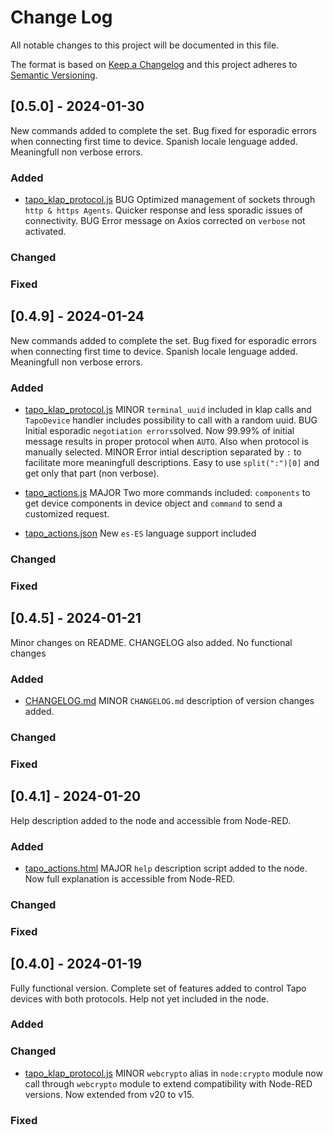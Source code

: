 
# Change Log
All notable changes to this project will be documented in this file.
 
The format is based on [Keep a Changelog](http://keepachangelog.com/)
and this project adheres to [Semantic Versioning](http://semver.org/).

## [0.5.0] - 2024-01-30
  
New commands added to complete the set. Bug fixed for esporadic errors when connecting first time to device. Spanish locale lenguage added. Meaningfull non verbose errors.
 
### Added

- [tapo_klap_protocol.js](https://github.com/mbserran/node-red-contrib-tapo-new-api/blob/master/src/nodes/tapo_klap_protocol.ts)
  BUG   Optimized management of sockets through `http & https Agents`. Quicker response and less sporadic issues of connectivity.
  BUG   Error message on Axios corrected on `verbose` not activated.

### Changed
 
### Fixed
 
## [0.4.9] - 2024-01-24
  
New commands added to complete the set. Bug fixed for esporadic errors when connecting first time to device. Spanish locale lenguage added. Meaningfull non verbose errors.
 
### Added

- [tapo_klap_protocol.js](https://github.com/mbserran/node-red-contrib-tapo-new-api/blob/master/src/nodes/tapo_klap_protocol.ts)
  MINOR `terminal_uuid` included in klap calls and `TapoDevice` handler includes possibility to call with a random uuid.
  BUG   Initial esporadic `negotiation errors`solved. Now 99.99% of initial message results in proper protocol when `AUTO`. Also when protocol is manually selected.
  MINOR Error intial description separated by `:` to facilitate more meaningfull descriptions. Easy to use `split(":")[0]` and get only that part (non verbose).

- [tapo_actions.js](https://github.com/mbserran/node-red-contrib-tapo-new-api/blob/master/src/nodes/tapo_actions.ts) 
  MAJOR Two more commands included: `components` to get device components in device object and `command` to send a customized request.

- [tapo_actions.json](https://github.com/mbserran/node-red-contrib-tapo-new-api/blob/master/src/nodes/locales/es-ES/tapo_actions.json)
  New `es-ES` language support included

### Changed
 
### Fixed

## [0.4.5] - 2024-01-21
  
Minor changes on README. CHANGELOG also added. No functional changes
 
### Added

- [CHANGELOG.md](https://github.com/mbserran/node-red-contrib-tapo-new-api/blob/master/CHANGELOG.md)
  MINOR `CHANGELOG.md` description of version changes added.

### Changed
 
### Fixed

## [0.4.1] - 2024-01-20
  
Help description added to the node and accessible from Node-RED.
 
### Added

- [tapo_actions.html](https://github.com/mbserran/node-red-contrib-tapo-new-api/blob/master/src/nodes/tapo_actions.html)
  MAJOR `help` description script added to the node. Now full explanation is accessible from Node-RED.

### Changed
 
### Fixed
 
 
## [0.4.0] - 2024-01-19
 
Fully functional version. Complete set of features added to control Tapo devices with both protocols.
Help not yet included in the node.

### Added
   
### Changed

- [tapo_klap_protocol.js](https://github.com/mbserran/node-red-contrib-tapo-new-api/blob/master/src/nodes/tapo_klap_protocol.ts)
  MINOR `webcrypto` alias in `node:crypto` module now call through `webcrypto` module to extend compatibility with Node-RED versions. Now extended from v20 to v15.
 
### Fixed
 